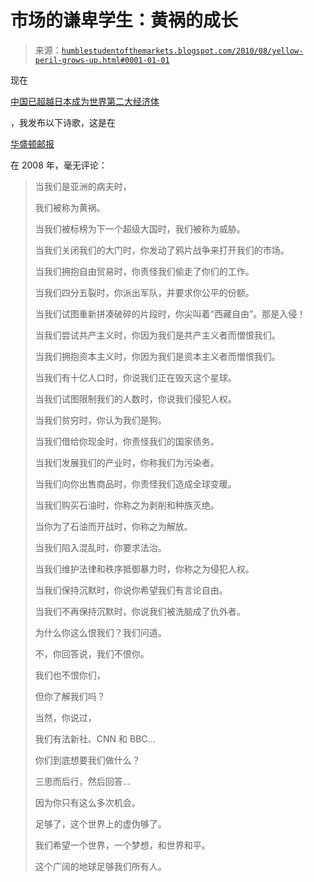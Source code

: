 <!--yml

类别：未分类

日期：2024-05-18 04:42:35

-->

# 市场的谦卑学生：黄祸的成长

> 来源：[`humblestudentofthemarkets.blogspot.com/2010/08/yellow-peril-grows-up.html#0001-01-01`](https://humblestudentofthemarkets.blogspot.com/2010/08/yellow-peril-grows-up.html#0001-01-01)

现在

[中国已超越日本成为世界第二大经济体](http://www.nytimes.com/2010/08/16/business/global/16yuan.html)

，我发布以下诗歌，这是在

[华盛顿邮报](http://www.washingtonpost.com/wp-dyn/content/article/2008/05/16/AR2008051603460.html)

在 2008 年，毫无评论：

> 当我们是亚洲的病夫时，
> 
> 我们被称为黄祸。
> 
> 当我们被标榜为下一个超级大国时，我们被称为威胁。
> 
> 当我们关闭我们的大门时，你发动了鸦片战争来打开我们的市场。
> 
> 当我们拥抱自由贸易时，你责怪我们偷走了你们的工作。
> 
> 当我们四分五裂时，你派出军队，并要求你公平的份额。
> 
> 当我们试图重新拼凑破碎的片段时，你尖叫着“西藏自由”。那是入侵！
> 
> 当我们尝试共产主义时，你因为我们是共产主义者而憎恨我们。
> 
> 当我们拥抱资本主义时，你因为我们是资本主义者而憎恨我们。
> 
> 当我们有十亿人口时，你说我们正在毁灭这个星球。
> 
> 当我们试图限制我们的人数时，你说我们侵犯人权。
> 
> 当我们贫穷时，你认为我们是狗。
> 
> 当我们借给你现金时，你责怪我们的国家债务。
> 
> 当我们发展我们的产业时，你称我们为污染者。
> 
> 当我们向你出售商品时，你责怪我们造成全球变暖。
> 
> 当我们购买石油时，你称之为剥削和种族灭绝。
> 
> 当你为了石油而开战时，你称之为解放。
> 
> 当我们陷入混乱时，你要求法治。
> 
> 当我们维护法律和秩序抵御暴力时，你称之为侵犯人权。
> 
> 当我们保持沉默时，你说你希望我们有言论自由。
> 
> 当我们不再保持沉默时，你说我们被洗脑成了仇外者。
> 
> 为什么你这么恨我们？我们问道。
> 
> 不，你回答说，我们不恨你。
> 
> 我们也不恨你们，
> 
> 但你了解我们吗？
> 
> 当然，你说过，
> 
> 我们有法新社、CNN 和 BBC...
> 
> 你们到底想要我们做什么？
> 
> 三思而后行，然后回答...
> 
> 因为你只有这么多次机会。
> 
> 足够了，这个世界上的虚伪够了。
> 
> 我们希望一个世界，一个梦想，和世界和平。
> 
> 这个广阔的地球足够我们所有人。
